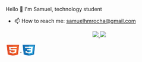 Hello 👋 I'm Samuel, technology student

- 📫 How to reach me: samuelhmrocha@gmail.com

<div align="center">
  <a href="https://github.com/shmr8">
  <img height="150em" src="https://github-readme-stats.vercel.app/api?username=shmr8&show_icons=true&theme=tokyonight&include_all_commits=true&count_private=true"/>
  <img height="150em" src="https://github-readme-stats.vercel.app/api/top-langs/?username=shmr8&layout=compact&langs_count=7&theme=tokyonight"/>
</div>
<div style="display: inline_block"><br>
  
  <img align="center" alt="Rafa-HTML" height="30" width="39" src="https://raw.githubusercontent.com/devicons/devicon/master/icons/html5/html5-original.svg">
  <img align="center" alt="Rafa-CSS" height="30" width="39" src="https://raw.githubusercontent.com/devicons/devicon/master/icons/css3/css3-original.svg">
</div>
